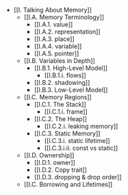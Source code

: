 - [[I. Talking About Memory]]
	- [[I.A. Memory Terminology]]
		- [[I.A.1. value]]
		- [[I.A.2. representation]]
		- [[I.A.3. place]]
		- [[I.A.4. variable]]
		- [[I.A.5. pointer]]
	- [[I.B. Variables in Depth]]
		- [[I.B.1. High-Level Model]]
			- [[I.B.1.i. flows]]
		- [[I.B.2. shadowing]]
		- [[I.B.3. Low-Level Model]]
	- [[I.C. Memory Regions]]
		- [[I.C.1. The Stack]]
			- [[I.C.1.i. frame]]
		- [[I.C.2. The Heap]]
			- [[I.C.2.i. leaking memory]]
		- [[I.C.3. Static Memory]]
			- [[I.C.3.i. static lifetime]]
			- [[I.C.3.i.ii. const vs static]]
	- [[I.D. Ownership]]
		- [[I.D.1. owner]]
		- [[I.D.2. Copy trait]]
		- [[I.D.3. dropping & drop order]]
	- [[I.C. Borrowing and Lifetimes]]
